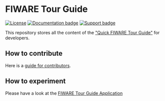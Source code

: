 # FIWARE Tour Guide

[![License](https://licensebuttons.net/l/by/3.0/88x31.png)](https://creativecommons.org/licenses/by/4.0)
[![Documentation badge](https://readthedocs.org/projects/fiwaretourguide/badge/?version=latest)](http://fiwaretourguide.readthedocs.org/en/latest/?badge=latest)
[![Support badge]( https://img.shields.io/badge/support-askbot-yellowgreen.svg)](http://ask.fiware.org)

This repository stores all the content of the ["Quick FIWARE Tour Guide"](http://developer.fiware.org) for developers.

## How to contribute

Here is a [guide for contributors](https://forge.fiware.org/plugins/mediawiki/wiki/fiware/index.php/TourGuide_Contributions).

## How to experiment

Please have a look at the [FIWARE Tour Guide Application](https://github.com/Fiware/tutorials.TourGuide-App)